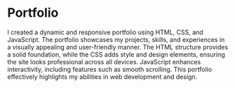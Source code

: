 # Portfolio

I created a dynamic and responsive portfolio using HTML, CSS, and JavaScript. The portfolio showcases my projects, skills, and experiences in a visually appealing and user-friendly manner. The HTML structure provides a solid foundation, while the CSS adds style and design elements, ensuring the site looks professional across all devices. JavaScript enhances interactivity, including features such as smooth scrolling. This portfolio effectively highlights my abilities in web development and design.





